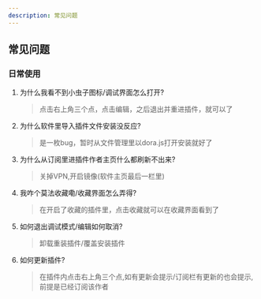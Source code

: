 ```yaml
---
description: 常见问题
---
```


## 常见问题

### 日常使用
1. 为什么我看不到小虫子图标/调试界面怎么打开?
     >点击右上角三个点，点击编辑，之后退出并重进插件，就可以了

2. 为什么软件里导入插件文件安装没反应?
     >是一枚bug，暂时从文件管理里以dora.js打开安装就好了

3. 为什么从订阅里进插件作者主页什么都刷新不出来?
     >关掉VPN,开启镜像(软件主页最后一栏里)


3. 我咋个莫法收藏嘞/收藏界面怎么弄得?
     >在开启了收藏的插件里，点击收藏就可以在收藏界面看到了
    

4. 如何退出调试模式/编辑如何取消?
     >卸载重装插件/覆盖安装插件

5. 如何更新插件?
     >在插件内点击右上角三个点,如有更新会提示/订阅栏有更新的也会提示,前提是已经订阅该作者
